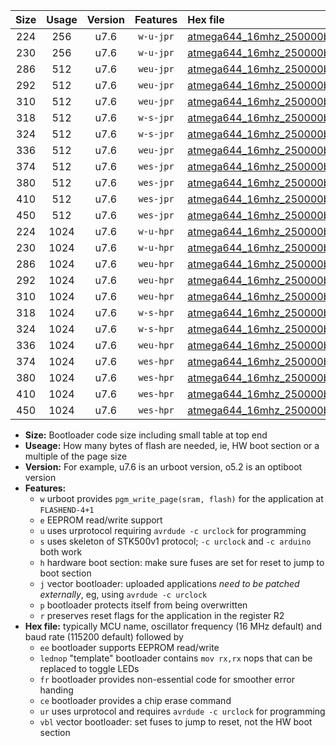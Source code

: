 |Size|Usage|Version|Features|Hex file|
|:-:|:-:|:-:|:-:|:--|
|224|256|u7.6|`w-u-jpr`|[atmega644_16mhz_250000bps_ur_vbl.hex](https://raw.githubusercontent.com/stefanrueger/urboot/main/bootloaders/atmega644/fcpu_16mhz/250000_bps/atmega644_16mhz_250000bps_ur_vbl.hex)|
|230|256|u7.6|`w-u-jpr`|[atmega644_16mhz_250000bps_lednop_ur_vbl.hex](https://raw.githubusercontent.com/stefanrueger/urboot/main/bootloaders/atmega644/fcpu_16mhz/250000_bps/atmega644_16mhz_250000bps_lednop_ur_vbl.hex)|
|286|512|u7.6|`weu-jpr`|[atmega644_16mhz_250000bps_ee_ur_vbl.hex](https://raw.githubusercontent.com/stefanrueger/urboot/main/bootloaders/atmega644/fcpu_16mhz/250000_bps/atmega644_16mhz_250000bps_ee_ur_vbl.hex)|
|292|512|u7.6|`weu-jpr`|[atmega644_16mhz_250000bps_ee_lednop_ur_vbl.hex](https://raw.githubusercontent.com/stefanrueger/urboot/main/bootloaders/atmega644/fcpu_16mhz/250000_bps/atmega644_16mhz_250000bps_ee_lednop_ur_vbl.hex)|
|310|512|u7.6|`weu-jpr`|[atmega644_16mhz_250000bps_ee_lednop_fr_ur_vbl.hex](https://raw.githubusercontent.com/stefanrueger/urboot/main/bootloaders/atmega644/fcpu_16mhz/250000_bps/atmega644_16mhz_250000bps_ee_lednop_fr_ur_vbl.hex)|
|318|512|u7.6|`w-s-jpr`|[atmega644_16mhz_250000bps_vbl.hex](https://raw.githubusercontent.com/stefanrueger/urboot/main/bootloaders/atmega644/fcpu_16mhz/250000_bps/atmega644_16mhz_250000bps_vbl.hex)|
|324|512|u7.6|`w-s-jpr`|[atmega644_16mhz_250000bps_lednop_vbl.hex](https://raw.githubusercontent.com/stefanrueger/urboot/main/bootloaders/atmega644/fcpu_16mhz/250000_bps/atmega644_16mhz_250000bps_lednop_vbl.hex)|
|336|512|u7.6|`weu-jpr`|[atmega644_16mhz_250000bps_ee_lednop_fr_ce_ur_vbl.hex](https://raw.githubusercontent.com/stefanrueger/urboot/main/bootloaders/atmega644/fcpu_16mhz/250000_bps/atmega644_16mhz_250000bps_ee_lednop_fr_ce_ur_vbl.hex)|
|374|512|u7.6|`wes-jpr`|[atmega644_16mhz_250000bps_ee_vbl.hex](https://raw.githubusercontent.com/stefanrueger/urboot/main/bootloaders/atmega644/fcpu_16mhz/250000_bps/atmega644_16mhz_250000bps_ee_vbl.hex)|
|380|512|u7.6|`wes-jpr`|[atmega644_16mhz_250000bps_ee_lednop_vbl.hex](https://raw.githubusercontent.com/stefanrueger/urboot/main/bootloaders/atmega644/fcpu_16mhz/250000_bps/atmega644_16mhz_250000bps_ee_lednop_vbl.hex)|
|410|512|u7.6|`wes-jpr`|[atmega644_16mhz_250000bps_ee_lednop_fr_vbl.hex](https://raw.githubusercontent.com/stefanrueger/urboot/main/bootloaders/atmega644/fcpu_16mhz/250000_bps/atmega644_16mhz_250000bps_ee_lednop_fr_vbl.hex)|
|450|512|u7.6|`wes-jpr`|[atmega644_16mhz_250000bps_ee_lednop_fr_ce_vbl.hex](https://raw.githubusercontent.com/stefanrueger/urboot/main/bootloaders/atmega644/fcpu_16mhz/250000_bps/atmega644_16mhz_250000bps_ee_lednop_fr_ce_vbl.hex)|
|224|1024|u7.6|`w-u-hpr`|[atmega644_16mhz_250000bps_ur.hex](https://raw.githubusercontent.com/stefanrueger/urboot/main/bootloaders/atmega644/fcpu_16mhz/250000_bps/atmega644_16mhz_250000bps_ur.hex)|
|230|1024|u7.6|`w-u-hpr`|[atmega644_16mhz_250000bps_lednop_ur.hex](https://raw.githubusercontent.com/stefanrueger/urboot/main/bootloaders/atmega644/fcpu_16mhz/250000_bps/atmega644_16mhz_250000bps_lednop_ur.hex)|
|286|1024|u7.6|`weu-hpr`|[atmega644_16mhz_250000bps_ee_ur.hex](https://raw.githubusercontent.com/stefanrueger/urboot/main/bootloaders/atmega644/fcpu_16mhz/250000_bps/atmega644_16mhz_250000bps_ee_ur.hex)|
|292|1024|u7.6|`weu-hpr`|[atmega644_16mhz_250000bps_ee_lednop_ur.hex](https://raw.githubusercontent.com/stefanrueger/urboot/main/bootloaders/atmega644/fcpu_16mhz/250000_bps/atmega644_16mhz_250000bps_ee_lednop_ur.hex)|
|310|1024|u7.6|`weu-hpr`|[atmega644_16mhz_250000bps_ee_lednop_fr_ur.hex](https://raw.githubusercontent.com/stefanrueger/urboot/main/bootloaders/atmega644/fcpu_16mhz/250000_bps/atmega644_16mhz_250000bps_ee_lednop_fr_ur.hex)|
|318|1024|u7.6|`w-s-hpr`|[atmega644_16mhz_250000bps.hex](https://raw.githubusercontent.com/stefanrueger/urboot/main/bootloaders/atmega644/fcpu_16mhz/250000_bps/atmega644_16mhz_250000bps.hex)|
|324|1024|u7.6|`w-s-hpr`|[atmega644_16mhz_250000bps_lednop.hex](https://raw.githubusercontent.com/stefanrueger/urboot/main/bootloaders/atmega644/fcpu_16mhz/250000_bps/atmega644_16mhz_250000bps_lednop.hex)|
|336|1024|u7.6|`weu-hpr`|[atmega644_16mhz_250000bps_ee_lednop_fr_ce_ur.hex](https://raw.githubusercontent.com/stefanrueger/urboot/main/bootloaders/atmega644/fcpu_16mhz/250000_bps/atmega644_16mhz_250000bps_ee_lednop_fr_ce_ur.hex)|
|374|1024|u7.6|`wes-hpr`|[atmega644_16mhz_250000bps_ee.hex](https://raw.githubusercontent.com/stefanrueger/urboot/main/bootloaders/atmega644/fcpu_16mhz/250000_bps/atmega644_16mhz_250000bps_ee.hex)|
|380|1024|u7.6|`wes-hpr`|[atmega644_16mhz_250000bps_ee_lednop.hex](https://raw.githubusercontent.com/stefanrueger/urboot/main/bootloaders/atmega644/fcpu_16mhz/250000_bps/atmega644_16mhz_250000bps_ee_lednop.hex)|
|410|1024|u7.6|`wes-hpr`|[atmega644_16mhz_250000bps_ee_lednop_fr.hex](https://raw.githubusercontent.com/stefanrueger/urboot/main/bootloaders/atmega644/fcpu_16mhz/250000_bps/atmega644_16mhz_250000bps_ee_lednop_fr.hex)|
|450|1024|u7.6|`wes-hpr`|[atmega644_16mhz_250000bps_ee_lednop_fr_ce.hex](https://raw.githubusercontent.com/stefanrueger/urboot/main/bootloaders/atmega644/fcpu_16mhz/250000_bps/atmega644_16mhz_250000bps_ee_lednop_fr_ce.hex)|

- **Size:** Bootloader code size including small table at top end
- **Useage:** How many bytes of flash are needed, ie, HW boot section or a multiple of the page size
- **Version:** For example, u7.6 is an urboot version, o5.2 is an optiboot version
- **Features:**
  + `w` urboot provides `pgm_write_page(sram, flash)` for the application at `FLASHEND-4+1`
  + `e` EEPROM read/write support
  + `u` uses urprotocol requiring `avrdude -c urclock` for programming
  + `s` uses skeleton of STK500v1 protocol; `-c urclock` and `-c arduino` both work
  + `h` hardware boot section: make sure fuses are set for reset to jump to boot section
  + `j` vector bootloader: uploaded applications *need to be patched externally*, eg, using `avrdude -c urclock`
  + `p` bootloader protects itself from being overwritten
  + `r` preserves reset flags for the application in the register R2
- **Hex file:** typically MCU name, oscillator frequency (16 MHz default) and baud rate (115200 default) followed by
  + `ee` bootloader supports EEPROM read/write
  + `lednop` "template" bootloader contains `mov rx,rx` nops that can be replaced to toggle LEDs
  + `fr` bootloader provides non-essential code for smoother error handing
  + `ce` bootloader provides a chip erase command
  + `ur` uses urprotocol and requires `avrdude -c urclock` for programming
  + `vbl` vector bootloader: set fuses to jump to reset, not the HW boot section
